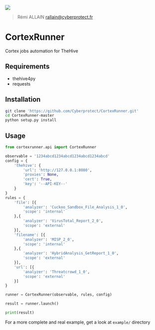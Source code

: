 ![](https://www.cyberprotect.fr/wp-content/uploads/2015/12/Logo-340-156-web-noir.png)

> Rémi ALLAIN <rallain@cyberprotect.fr>

# CortexRunner

Cortex jobs automation for TheHive

## Requirements

- thehive4py
- requests

## Installation

```bash
git clone 'https://github.com/Cyberprotect/CortexRunner.git'
cd CortexRunner-master
python setup.py install
```

## Usage

```python
from cortexrunner.api import CortexRunner

observable = '1234abcd1234abcd1234abcd1234abcd'
config = {
    'thehive': {
        'url': 'http://127.0.0.1:8080',
        'proxies': None,
        'cert': True,
        'key': '--API-KEY--'
    }
}
rules = {
    'file': [{
        'analyzer': 'Cuckoo_Sandbox_File_Analysis_1_0',
        'scope': 'internal'
    },{
        'analyzer': 'VirusTotal_Report_2_0',
        'scope': 'external'
    }],
    'filename': [{
        'analyzer': 'MISP_2_0',
        'scope': 'internal'
    },{
        'analyzer': 'HybridAnalysis_GetReport_1_0',
        'scope': 'external'
    }],
    'url': [{
        'analyzer': 'Threatcrowd_1_0',
        'scope': 'external'
    }]
}

runner = CortexRunner(observable, rules, config)

result = runner.launch()

print(result)
```

For a more complete and real example, get a look at `example/` directory